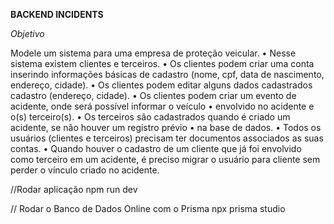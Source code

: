**BACKEND INCIDENTS**

*Objetivo*

Modele um sistema para uma empresa de proteção veicular.
• Nesse sistema existem clientes e terceiros.
• Os clientes podem criar uma conta inserindo informações básicas de cadastro (nome,
cpf, data de nascimento, endereço, cidade).
• Os clientes podem editar alguns dados cadastrados cadastro (endereço, cidade).
• Os clientes podem criar um evento de acidente, onde será possível informar o veículo
• envolvido no acidente e o(s) terceiro(s).
• Os terceiros são cadastrados quando é criado um acidente, se não houver um registro
prévio
• na base de dados.
• Todos os usuários (clientes e terceiros) precisam ter documentos associados as suas
contas.
• Quando houver o cadastro de um cliente que já foi envolvido como terceiro em um
acidente, é preciso migrar o usuário para cliente sem perder o vínculo criado no
acidente. 

//Rodar aplicação
npm run dev

// Rodar o Banco de Dados Online com o Prisma
npx prisma studio